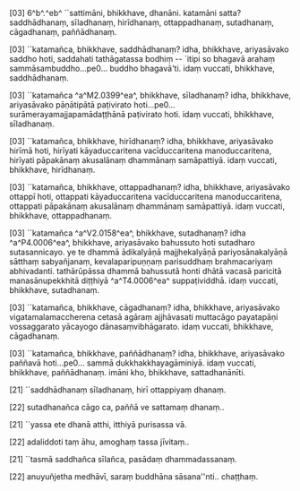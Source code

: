 [03] 6^b^.^eb^ ``sattimāni, bhikkhave, dhanāni. katamāni  satta? saddhādhanaṃ, sīladhanaṃ, hirīdhanaṃ, ottappadhanaṃ, sutadhanaṃ,  cāgadhanaṃ, paññādhanaṃ.

[03] ``katamañca, bhikkhave, saddhādhanaṃ? idha, bhikkhave,  ariyasāvako saddho hoti, saddahati tathāgatassa bodhiṃ -- `itipi  so bhagavā arahaṃ sammāsambuddho...pe0... buddho bhagavā'ti. idaṃ  vuccati, bhikkhave, saddhādhanaṃ.

[03] ``katamañca ^a^M2.0399^ea^, bhikkhave, sīladhanaṃ? idha, bhikkhave,  ariyasāvako pāṇātipātā paṭivirato hoti...pe0...  surāmerayamajjapamādaṭṭhānā paṭivirato hoti. idaṃ vuccati, bhikkhave,  sīladhanaṃ.

[03] ``katamañca, bhikkhave, hirīdhanaṃ? idha, bhikkhave,  ariyasāvako hirīmā hoti, hirīyati kāyaduccaritena vacīduccaritena  manoduccaritena, hirīyati pāpakānaṃ akusalānaṃ dhammānaṃ samāpattiyā.  idaṃ vuccati, bhikkhave, hirīdhanaṃ.

[03] ``katamañca, bhikkhave, ottappadhanaṃ? idha, bhikkhave,  ariyasāvako ottappī hoti, ottappati kāyaduccaritena  vacīduccaritena manoduccaritena, ottappati pāpakānaṃ akusalānaṃ  dhammānaṃ samāpattiyā. idaṃ vuccati, bhikkhave, ottappadhanaṃ.

[03] ``katamañca ^a^V2.0158^ea^, bhikkhave, sutadhanaṃ? idha ^a^P4.0006^ea^,  bhikkhave, ariyasāvako bahussuto hoti sutadharo sutasannicayo. ye  te dhammā ādikalyāṇā majjhekalyāṇā pariyosānakalyāṇā sātthaṃ  sabyañjanaṃ, kevalaparipuṇṇaṃ parisuddhaṃ brahmacariyaṃ abhivadanti.  tathārūpāssa dhammā bahussutā honti dhātā vacasā paricitā  manasānupekkhitā diṭṭhiyā ^a^T4.0006^ea^ suppaṭividdhā. idaṃ vuccati, bhikkhave,  sutadhanaṃ.

[03] ``katamañca, bhikkhave, cāgadhanaṃ? idha, bhikkhave,  ariyasāvako vigatamalamaccherena cetasā agāraṃ ajjhāvasati muttacāgo  payatapāṇi vossaggarato yācayogo dānasaṃvibhāgarato. idaṃ vuccati,  bhikkhave, cāgadhanaṃ.

[03] ``katamañca, bhikkhave, paññādhanaṃ? idha, bhikkhave,  ariyasāvako paññavā hoti...pe0... sammā dukkhakkhayagāminiyā.  idaṃ vuccati, bhikkhave, paññādhanaṃ. imāni kho, bhikkhave,  sattadhanānīti.

[21] ``saddhādhanaṃ sīladhanaṃ, hirī ottappiyaṃ dhanaṃ.

[22] sutadhanañca cāgo ca, paññā ve sattamaṃ dhanaṃ..

[21] ``yassa ete dhanā atthi, itthiyā purisassa vā.

[22] adaliddoti taṃ āhu, amoghaṃ tassa jīvitaṃ..

[21] ``tasmā saddhañca sīlañca, pasādaṃ dhammadassanaṃ.

[22] anuyuñjetha medhāvī, saraṃ buddhāna sāsana''nti.. chaṭṭhaṃ.